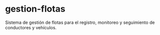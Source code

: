 # gestion-flotas
Sistema de gestión de flotas para el registro, monitoreo y seguimiento de conductores y vehículos.
